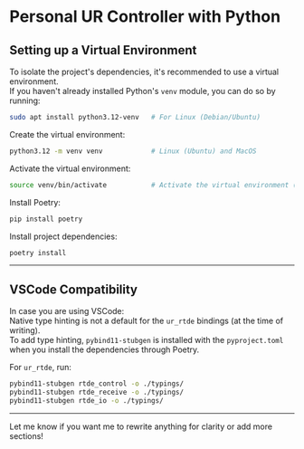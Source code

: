 # Personal UR Controller with Python

## Setting up a Virtual Environment

To isolate the project's dependencies, it's recommended to use a virtual environment.  
If you haven't already installed Python's `venv` module, you can do so by running:

```bash
sudo apt install python3.12-venv   # For Linux (Debian/Ubuntu)
```

Create the virtual environment:

```bash
python3.12 -m venv venv            # Linux (Ubuntu) and MacOS
```

Activate the virtual environment:

```bash
source venv/bin/activate           # Activate the virtual environment (Linux/MacOS)
```

Install Poetry:

```bash
pip install poetry
```

Install project dependencies:

```bash
poetry install
```

---

## VSCode Compatibility

In case you are using VSCode:  
Native type hinting is not a default for the `ur_rtde` bindings (at the time of writing).  
To add type hinting, `pybind11-stubgen` is installed with the `pyproject.toml` when you install the dependencies through Poetry.

For `ur_rtde`, run:

```bash
pybind11-stubgen rtde_control -o ./typings/
pybind11-stubgen rtde_receive -o ./typings/
pybind11-stubgen rtde_io -o ./typings/
```

---

Let me know if you want me to rewrite anything for clarity or add more sections!
